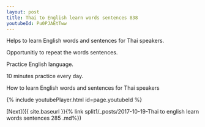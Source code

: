 ```yaml
---
layout: post
title: Thai to English learn words sentences 838 
youtubeId: Pu0PJAEtTww
---
```

 
 
Helps to learn English words and sentences for Thai speakers.

Opportunitiy to repeat the words sentences. 

Practice English language. 
 
10 minutes practice every day. 
 
How to learn English words and sentences for Thai speakers 
 
{% include youtubePlayer.html id=page.youtubeId %}
 
 
[Next]({{ site.baseurl }}{% link  split1/_posts/2017-10-19-Thai to english learn words sentences 285 .md%})
 
